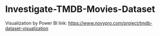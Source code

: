 # Investigate-TMDB-Movies-Dataset
Visualization by Power BI link: https://www.novypro.com/project/tmdb-dataset-visualization
